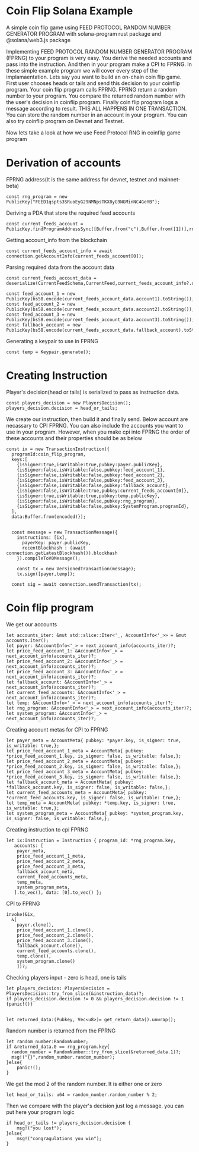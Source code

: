 # Coin Flip Solana Example
A simple coin flip game using FEED PROTOCOL RANDOM NUMBER GENERATOR PROGRAM with solana-program rust package and @solana/web3.js package


Implementing FEED PROTOCOL RANDOM NUMBER GENERATOR PROGRAM (FPRNG) to your program is very easy. You derive the needed accounts and pass into the instruction. And then in your program make a CPI to FPRNG. 
In these simple example program we will cover every step of the implamaentation.
Lets say you want to build an on-chain coin flip game. 
First user chooses heads or tails and send this decision to your coinflip program. 
Your coin flip program calls FPRNG. 
FPRNG return a random number to your program.
You compare the returned random number with the user's decision in coinflip program.
Finally coin flip program logs a message according to result.
THIS ALL HAPPENS IN ONE TRANSACTION.
You can store the random number in an account in your program.
You can also try coinflip program on Devnet and Testnet.

Now lets take a look at how we use Feed Protocol RNG in coinflip game program

# Derivation of accounts



FPRNG address(It is the same address for devnet, testnet and mainnet-beta)

    const rng_program = new PublicKey("FEED1qspts3SRuoEyG29NMNpsTKX8yG9NGMinNC4GeYB");

Deriving a PDA that store the required feed accounts

    const current_feeds_account =  PublicKey.findProgramAddressSync([Buffer.from("c"),Buffer.from([1])],rng_program);


Getting account_info from the blockchain

    const current_feeds_account_info = await connection.getAccountInfo(current_feeds_account[0]);


Parsing required data from the account data


    const current_feeds_account_data = deserialize(CurrentFeedSchema,CurrentFeed,current_feeds_account_info?.data!);
  
    const feed_account_1 = new PublicKey(bs58.encode(current_feeds_account_data.account1).toString());
    const feed_account_2 = new PublicKey(bs58.encode(current_feeds_account_data.account2).toString());
    const feed_account_3 = new PublicKey(bs58.encode(current_feeds_account_data.account3).toString());
    const fallback_account = new PublicKey(bs58.encode(current_feeds_account_data.fallback_account).toString());
  

Generating a keypair to use in FPRNG

    const temp = Keypair.generate();

# Creating Instruction

Player's decision(head or tails) is serialized to pass as instruction data. 

    const players_decision = new PlayersDecision();
    players_decision.decision = head_or_tails;
        
We create our instruction, then build it and finally send. Below account are necassary to CPI FPRNG. 
You can also include the accounts you want to use in your program. 
However, when you make cpi into FPRNG the order of these accounts and their properties should be as below

    const ix = new TransactionInstruction({
      programId:coin_flip_program,
      keys:[
        {isSigner:true,isWritable:true,pubkey:payer.publicKey},
        {isSigner:false,isWritable:false,pubkey:feed_account_1},
        {isSigner:false,isWritable:false,pubkey:feed_account_2},
        {isSigner:false,isWritable:false,pubkey:feed_account_3},
        {isSigner:false,isWritable:false,pubkey:fallback_account},
        {isSigner:false,isWritable:true,pubkey:current_feeds_account[0]},
        {isSigner:true,isWritable:true,pubkey:temp.publicKey},
        {isSigner:false,isWritable:false,pubkey:rng_program},
        {isSigner:false,isWritable:false,pubkey:SystemProgram.programId},
      ],
      data:Buffer.from(encoded)});
  
  
      const message = new TransactionMessage({
        instructions: [ix],
          payerKey: payer.publicKey,
          recentBlockhash : (await connection.getLatestBlockhash()).blockhash
        }).compileToV0Message();
    
        const tx = new VersionedTransaction(message);
        tx.sign([payer,temp]);
  
      const sig = await connection.sendTransaction(tx);
           
# Coin flip program

We get our accounts

    let accounts_iter: &mut std::slice::Iter<'_, AccountInfo<'_>> = &mut accounts.iter();
    let payer: &AccountInfo<'_> = next_account_info(accounts_iter)?;
    let price_feed_account_1: &AccountInfo<'_> = next_account_info(accounts_iter)?;
    let price_feed_account_2: &AccountInfo<'_> = next_account_info(accounts_iter)?;
    let price_feed_account_3: &AccountInfo<'_> = next_account_info(accounts_iter)?;
    let fallback_account: &AccountInfo<'_> = next_account_info(accounts_iter)?;
    let current_feed_accounts: &AccountInfo<'_> = next_account_info(accounts_iter)?;
    let temp: &AccountInfo<'_> = next_account_info(accounts_iter)?;
    let rng_program: &AccountInfo<'_> = next_account_info(accounts_iter)?;
    let system_program: &AccountInfo<'_> = next_account_info(accounts_iter)?;

Creating account metas for CPI to FPRNG


    let payer_meta = AccountMeta{ pubkey: *payer.key, is_signer: true, is_writable: true,};
    let price_feed_account_1_meta = AccountMeta{ pubkey: *price_feed_account_1.key, is_signer: false, is_writable: false,};
    let price_feed_account_2_meta = AccountMeta{ pubkey: *price_feed_account_2.key, is_signer: false, is_writable: false,};
    let price_feed_account_3_meta = AccountMeta{ pubkey: *price_feed_account_3.key, is_signer: false, is_writable: false,};
    let fallback_account_meta = AccountMeta{ pubkey: *fallback_account.key, is_signer: false, is_writable: false,};
    let current_feed_accounts_meta = AccountMeta{ pubkey: *current_feed_accounts.key, is_signer: false, is_writable: true,};
    let temp_meta = AccountMeta{ pubkey: *temp.key, is_signer: true, is_writable: true,};
    let system_program_meta = AccountMeta{ pubkey: *system_program.key, is_signer: false, is_writable: false,};


Creating instruction to cpi FPRNG

    let ix:Instruction = Instruction { program_id: *rng_program.key,
       accounts: [
        payer_meta,
        price_feed_account_1_meta,
        price_feed_account_2_meta,
        price_feed_account_3_meta,
        fallback_account_meta,
        current_feed_accounts_meta,
        temp_meta,
        system_program_meta,
       ].to_vec(), data: [0].to_vec() };

CPI to FPRNG

    invoke(&ix, 
      &[
        payer.clone(),
        price_feed_account_1.clone(),
        price_feed_account_2.clone(),
        price_feed_account_3.clone(),
        fallback_account.clone(),
        current_feed_accounts.clone(),
        temp.clone(),
        system_program.clone()
        ])?;

Checking players input - zero is head, one is tails

    let players_decision: PlayersDecision = PlayersDecision::try_from_slice(&instruction_data)?;
    if players_decision.decision != 0 && players_decision.decision != 1 {panic!()}


    let returned_data:(Pubkey, Vec<u8>)= get_return_data().unwrap();

Random number is returned from the FPRNG

    let random_number:RandomNumber;
    if &returned_data.0 == rng_program.key{
      random_number = RandomNumber::try_from_slice(&returned_data.1)?;
      msg!("{}",random_number.random_number);
    }else{
        panic!();
    }

We get the mod 2 of the random number. It is either one or zero

    let head_or_tails: u64 = random_number.random_number % 2;

Then we compare with the player's decision just log a message. you can put here your program logic

    if head_or_tails != players_decision.decision {
        msg!("you lost");
    }else{
        msg!("congragulations you win");
    }
